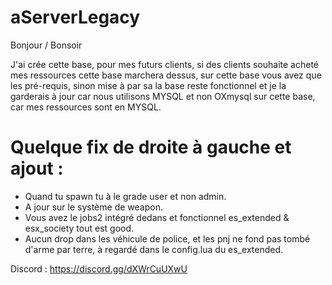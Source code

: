 # aServerLegacy

Bonjour / Bonsoir

J'ai crée cette base, pour mes futurs clients, si des clients souhaite acheté mes ressources cette base marchera dessus, sur cette base vous avez que les pré-requis, sinon mise à par sa la base reste fonctionnel et je la garderais à jour car nous utilisons MYSQL et non OXmysql sur cette base, car mes ressources sont en MYSQL.

# Quelque fix de droite à gauche et ajout :
- Quand tu spawn tu à le grade user et non admin.
- A jour sur le système de weapon.
- Vous avez le jobs2 intégré dedans et fonctionnel es_extended & esx_society tout est good.
- Aucun drop dans les véhicule de police, et les pnj ne fond pas tombé d'arme par terre, à regardé dans le config.lua du es_extended.

Discord : https://discord.gg/dXWrCuUXwU

